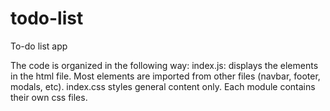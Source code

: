 # todo-list
To-do list app

The code is organized in the following way:
index.js: displays the elements in the html file. Most elements are imported from other files (navbar, footer, modals, etc).
index.css styles general content only. Each module contains their own css files.

